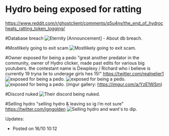 # Hydro being exposed for ratting
https://www.reddit.com/r/ghostclient/comments/q5u4nv/the_end_of_hydrocheats_ratting_token_logging/

#Database breach
![Eternity [Announcement] - About db breach.](https://jays.host/i/4423eaa0.png)

#Mostlikely going to exit scam
![Mostlikely going to exit scam.](https://i.imgur.com/xDYUtEZ.png)

#Owner exposed for being a pedo
"great another predator in the community, owner of Hydro clicker, made past edits for various big youtubers. the contestant name is Dewplexy / Richard who i believe is currently 19 tryna lie to underage girls hes 15!" https://twitter.com/realnelier1
![exposed for being a pedo.](https://i.imgur.com/oCL0aRq.png)
![exposed for being a pedo.](https://i.imgur.com/WmdLaQj.png)
![exposed for being a pedo.](https://i.imgur.com/MDaOynO.png)
(imgur gallery: https://imgur.com/a/YzE1WSm)

#Discord nuked
![Their discord being nuked.](https://i.imgur.com/HyCJzNZ.png)

#Selling hydro
"selling hydro & leaving so ig i’m not sure" https://twitter.com/igngolden
![Selling hydro and want's to dip.](https://i.imgur.com/LRJLW3C.png)


Updates:
* Posted on 16/10 10:12
